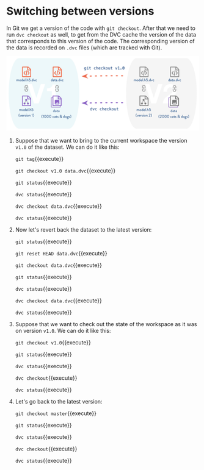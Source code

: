 # Switching between versions

In Git we get a version of the code with `git checkout`. After that we
need to run `dvc checkout` as well, to get from the DVC cache the
version of the data that corresponds to this version of the code.  The
corresponding version of the data is recorded on `.dvc` files (which
are tracked with Git).

![Versioning Diagram](./assets/versioning.png)

1. Suppose that we want to bring to the current workspace the version
   `v1.0` of the dataset. We can do it like this:
   
   `git tag`{{execute}}
   
   `git checkout v1.0 data.dvc`{{execute}}
   
   `git status`{{execute}}
   
   `dvc status`{{execute}}
   
   `dvc checkout data.dvc`{{execute}}
   
   `dvc status`{{execute}}
   
2. Now let's revert back the dataset to the latest version:
   
   `git status`{{execute}}
   
   `git reset HEAD data.dvc`{{execute}}
   
   `git checkout data.dvc`{{execute}}
   
   `git status`{{execute}}
   
   `dvc status`{{execute}}
   
   `dvc checkout data.dvc`{{execute}}
   
   `dvc status`{{execute}}
   
3. Suppose that we want to check out the state of the workspace as it
   was on version `v1.0`. We can do it like this:
   
   `git checkout v1.0`{{execute}}
   
   `git status`{{execute}}
   
   `dvc status`{{execute}}
   
   `dvc checkout`{{execute}}
   
   `dvc status`{{execute}}
   
4. Let's go back to the latest version:

   `git checkout master`{{execute}}
   
   `git status`{{execute}}
   
   `dvc status`{{execute}}
   
   `dvc checkout`{{execute}}
   
   `dvc status`{{execute}}
